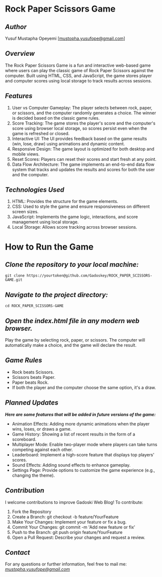# **Rock Paper Scissors Game**

## ***Author***

Yusuf Mustapha Opeyemi [mustopha.yusufope@gmail.com]

## ***Overview***

The Rock Paper Scissors Game is a fun and interactive web-based game where users can play the classic game of Rock Paper Scissors against the computer. Built using HTML, CSS, and JavaScript, the game stores player and computer scores using local storage to track results across sessions.

## ***Features***

1. User vs Computer Gameplay: The player selects between rock, paper, or scissors, and the computer randomly generates a choice. The winner is decided based on the classic game rules.
2. Score Tracking: The game stores the player's score and the computer's score using browser local storage, so scores persist even when the game is refreshed or closed.
3. Interactive UI: The UI provides feedback based on the game results (win, lose, draw) using animations and dynamic content.
4. Responsive Design: The game layout is optimized for both desktop and mobile views.
5. Reset Scores: Players can reset their scores and start fresh at any point.
6. Data Flow Architecture: The game implements an end-to-end data flow system that tracks and updates the results and scores for both the user and the computer.

## ***Technologies Used***

1. HTML: Provides the structure for the game elements.
2. CSS: Used to style the game and ensure responsiveness on different screen sizes.
3. JavaScript: Implements the game logic, interactions, and score management using local storage.
4. Local Storage: Allows score tracking across browser sessions.

# **How to Run the Game**

## ***Clone the repository to your local machine:***

`git clone https://yourtoken@github.com/Gadoskey/ROCK_PAPER_SCISSORS-GAME.git`


## ***Navigate to the project directory:***

`cd ROCK_PAPER_SCISSORS-GAME`


## ***Open the index.html file in any modern web browser.***

Play the game by selecting rock, paper, or scissors. The computer will automatically make a choice, and the game will declare the result.


## ***Game Rules***

- Rock beats Scissors.
- Scissors beats Paper.
- Paper beats Rock.
- If both the player and the computer choose the same option, it's a draw.

## ***Planned Updates***

***Here are some features that will be added in future versions of the game:***

- Animation Effects: Adding more dynamic animations when the player wins, loses, or draws a game.
- Game History: Showing a list of recent results in the form of a scoreboard.
- Multiplayer Mode: Enable two-player mode where players can take turns competing against each other.
- Leaderboard: Implement a high-score feature that displays top players' scores.
- Sound Effects: Adding sound effects to enhance gameplay.
- Settings Page: Provide options to customize the game experience (e.g., changing the theme).


## ***Contribution***

I welcome contributions to improve Gadoski Web Blog! To contribute:

1. Fork the Repository
2. Create a Branch: git checkout -b feature/YourFeature
3. Make Your Changes: Implement your feature or fix a bug.
4. Commit Your Changes: git commit -m 'Add new feature or fix'
5. Push to the Branch: git push origin feature/YourFeature
6. Open a Pull Request: Describe your changes and request a review.


## ***Contact***

For any questions or further information, feel free to mail me: *mustopha.yusufope@gmail.com*
